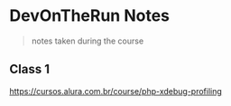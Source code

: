 # DevOnTheRun Notes

> notes taken during the course

<!-- https://gitignore.io -->

## Class 1

https://cursos.alura.com.br/course/php-xdebug-profiling
